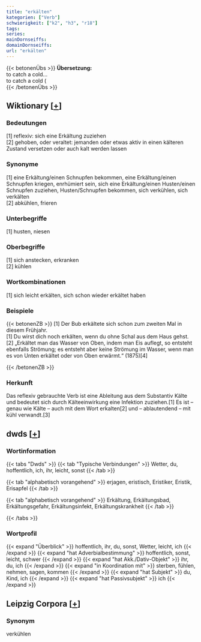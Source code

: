 ```yaml
---
title: "erkälten"
kategorien: ["Verb"]
schwierigkeit: ["k2", "h3", "r18"]
tags:
series:
mainDornseiffs:
domainDornseiffs:
url: "erkälten"
---
```


{{< betonenÜbs >}}
**Übersetzung:**  
to catch a cold...  
to catch a cold (  
{{< /betonenÜbs >}}

## Wiktionary [[+](https://de.wiktionary.org/wiki/erkälten)]

### Bedeutungen
[1] reflexiv: sich eine Erkältung zuziehen  
[2] gehoben, oder veraltet: jemanden oder etwas aktiv in einen kälteren Zustand versetzen oder auch kalt werden lassen  

### Synonyme
[1] eine Erkältung/einen Schnupfen bekommen, eine Erkältung/einen Schnupfen kriegen, enrhümiert sein, sich eine Erkältung/einen Husten/einen Schnupfen zuziehen, Husten/Schnupfen bekommen, sich verkühlen, sich verkälten  
[2] abkühlen, frieren  

### Unterbegriffe
[1] husten, niesen  

### Oberbegriffe
[1] sich anstecken, erkranken  
[2] kühlen  

### Wortkombinationen
[1] sich leicht erkälten, sich schon wieder erkältet haben  

### Beispiele
{{< betonenZB >}}
[1] Der Bub erkältete sich schon zum zweiten Mal in diesem Frühjahr.  
[1] Du wirst dich noch erkälten, wenn du ohne Schal aus dem Haus gehst.  
[2] „Erkältet man das Wasser von Oben, indem man Eis auflegt, so entsteht ebenfalls Strömung; es entsteht aber keine Strömung im Wasser, wenn man es von Unten erkältet oder von Oben erwärmt.“ (1875)[4]  

{{< /betonenZB >}}
### Herkunft
Das reflexiv gebrauchte Verb ist eine Ableitung aus dem Substantiv Kälte und bedeutet sich durch Kälteeinwirkung eine Infektion zuziehen.[1] Es ist – genau wie Kälte – auch mit dem Wort erkalten[2] und – ablautendend – mit kühl verwandt.[3]  



## dwds [[+](https://www.dwds.de/wb/erkälten)]

### Wortinformation
{{< tabs "Dwds" >}}
{{< tab "Typische Verbindungen" >}}
Wetter, du, hoffentlich, ich, ihr, leicht, sonst
{{< /tab >}}

{{< tab "alphabetisch vorangehend" >}}
erjagen, eristisch, Eristiker, Eristik, Erisapfel
{{< /tab >}}

{{< tab "alphabetisch vorangehend" >}}
Erkältung, Erkältungsbad, Erkältungsgefahr, Erkältungsinfekt, Erkältungskrankheit
{{< /tab >}}

{{< /tabs >}}

### Wortprofil
{{< expand "Überblick" >}} hoffentlich, ihr, du, sonst, Wetter, leicht, ich {{< /expand >}}
{{< expand "hat Adverbialbestimmung" >}} hoffentlich, sonst, leicht, schwer {{< /expand >}}
{{< expand "hat Akk./Dativ-Objekt" >}} ihr, du, ich {{< /expand >}}
{{< expand "in Koordination mit" >}} sterben, fühlen, nehmen, sagen, kommen {{< /expand >}}
{{< expand "hat Subjekt" >}} du, Kind, ich {{< /expand >}}
{{< expand "hat Passivsubjekt" >}} ich {{< /expand >}}

## Leipzig Corpora [[+](https://corpora.uni-leipzig.de/en/res?word=erkälten&corpusId=deu_newscrawl-public_2018)]


### Synonym
verkühlen

